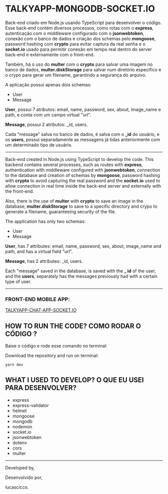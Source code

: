 # TALKYAPP-MONGODB-SOCKET.IO


Back-end criado em Node.js usando TypeScript para desenvolver o código. Esse back-end contém diversos processos, como rotas com o **express**, autenticação com o middleware configurado com o **jsonwebtoken**, conexão com o banco de dados e criação dos schemas pelo **mongoose**, password hashing com **crypto** para evitar captura da real senha e o **socket.io** usado para permitir conexão em tempo real dentro do server back-end e externamente com o front-end. 

Também, há o uso do  **multer** com o **crypto** para salvar uma imagem no banco de dados, **multer.diskStorage** para salvar num diretório específico e o crypo para gerar um filename, garantindo a segurança do arquivo.

A aplicação possui apenas dois schemas:
- User
- Message

**User**, possui 7 atributos: email, name, password, sex, about, image_name e path, e conta com um campo virtual "url".

**Message**, possui 2 atributos: _id, users.

Cada "message" salva no banco de dados, é salva com o **_id** do usuário, e os **users**, possui separadamente as messagens já tidas anteriormente com um determinado tipo de usuário.

<hr/>

Back-end created in Node.js using TypeScript to develop the code. This backend contains several processes, such as routes with **express**, authentication with middleware configured with **jsonwebtoken**, connection to the database and creation of schemas by **mongoose**, password hashing with **crypto** to avoid capturing the real password and the **socket.io** used to allow connection in real time inside the back-end server and externally with the front-end.

Also, there is the use of **multer** with **crypto** to save an image in the database, **multer.diskStorage** to save to a specific directory and crypo to generate a filename, guaranteeing security of the file.

The application has only two schemas:
- User
- Message

**User**, has 7 attributes: email, name, password, sex, about, image_name and path, and has a virtual field "url".

**Message**, has 2 attributes: _id, users.

Each "message" saved in the database, is saved with the **_ id** of the user, and the **users**, separately has the messages previously had with a certain type of user. 

<hr/>

### FRONT-END MOBILE APP:

[TALKYAPP-CHAT-APP-SOCKET.IO](https://github.com/lucascicco/TALKYAPP-CHAT-APP-SOCKET.IO)


## HOW TO RUN THE CODE? COMO RODAR O CÓDIGO ?

Baixe o código e rode esse comando no terminal:

Download the repository and run on terminal:

```
yarn dev
```

## WHAT I USED TO DEVELOP? O QUE EU USEI PARA DESENVOLVER?

- express
- express-validator
- helmet
- mongoose
- mongodb
- nodemon
- socket.io
- jsonwebtoken
- dotenv
- cors
- multer

<hr/>

Developed by,

Desenvolvido por,

lucascicco.



